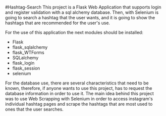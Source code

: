 #Hashtag-Search 
This project is a Flask Web Application that supports login and register validation with a sql alchemy database. 
Then, with Selenium is going to search a hashtag that the user wants, and it is going to show the hashtags that are recommended for the user's use.

For the use of this application the next modules should be installed: 
- Flask 
- flask_sqlalchemy 
- flask_WTForms 
- SQLalchemy 
- flask_login 
- flask_session 
- selenium 

For the database use, there are several characteristics that need to be known, therefore, if anyone wants to use this project, 
has to request the database information in order to use it. The main idea behind this project was to use Web Scrapping with Selenium in
order to access instagram's individual hashtag pages and scrape the hashtags that are most used to ones that the user searches.
